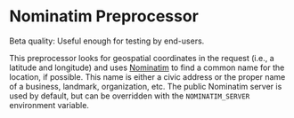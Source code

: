 # Nominatim Preprocessor

Beta quality: Useful enough for testing by end-users.

This preprocessor looks for geospatial coordinates in the request (i.e., a latitude and longitude) and uses [Nominatim](https://nominatim.org) to find a common name for the location, if possible.
This name is either a civic address or the proper name of a business, landmark, organization, etc.
The public Nominatim server is used by default, but can be overridden with the `NOMINATIM_SERVER` environment variable.
